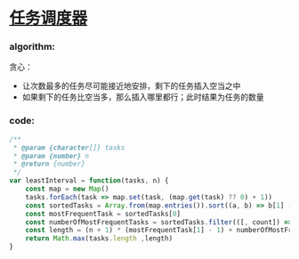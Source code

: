 # [任务调度器](https://leetcode-cn.com/leetbook/read/top-interview-questions-medium/xwvaot/)

### algorithm:
贪心：
- 让次数最多的任务尽可能接近地安排，剩下的任务插入空当之中
- 如果剩下的任务比空当多，那么插入哪里都行；此时结果为任务的数量

### code:
```javascript
/**
 * @param {character[]} tasks
 * @param {number} n
 * @return {number}
 */
var leastInterval = function(tasks, n) {
    const map = new Map()
    tasks.forEach(task => map.set(task, (map.get(task) ?? 0) + 1))
    const sortedTasks = Array.from(map.entries()).sort((a, b) => b[1] - a[1])
    const mostFrequentTask = sortedTasks[0]
    const numberOfMostFrequentTasks = sortedTasks.filter(([, count]) => count === mostFrequentTask[1]).length
    const length = (n + 1) * (mostFrequentTask[1] - 1) + numberOfMostFrequentTasks
    return Math.max(tasks.length ,length)
}
```
